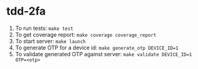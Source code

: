 # tdd-2fa

1. To run tests: `make test`
2. To get coverage report: `make coverage coverage_report`
3. To start server: `make launch`
4. To generate OTP for a device id: `make generate_otp DEVICE_ID=1`
5. To validate generated OTP against server: `make validate DEVICE_ID=1 OTP=<otp>`